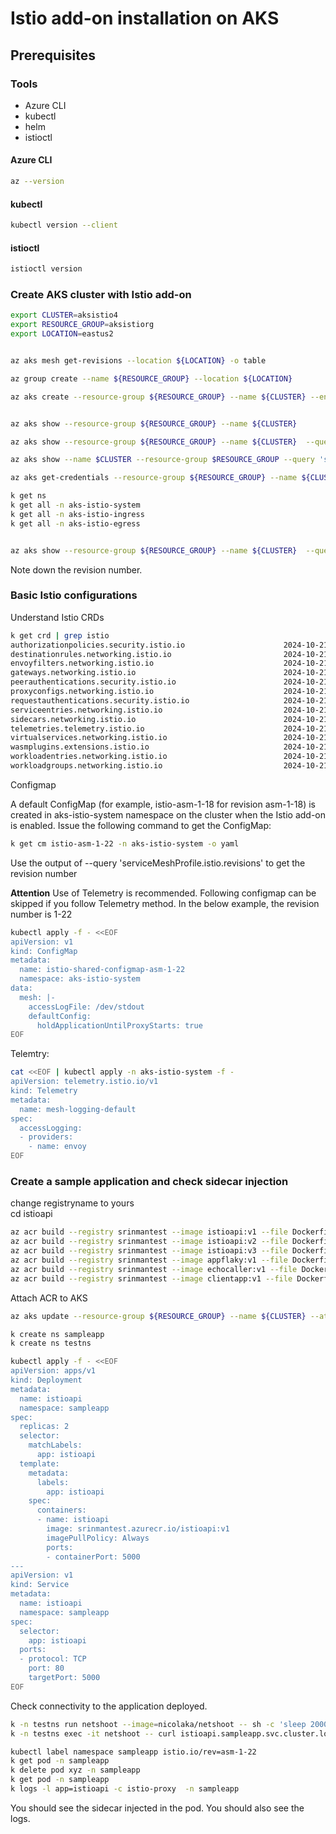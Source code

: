 
# Istio add-on installation on AKS

## Prerequisites

### Tools

- Azure CLI
- kubectl
- helm
- istioctl

#### Azure CLI

```bash
az --version
```

#### kubectl

```bash
kubectl version --client
```

#### istioctl

```bash
istioctl version
```




### Create AKS cluster with Istio add-on

```bash
export CLUSTER=aksistio4
export RESOURCE_GROUP=aksistiorg
export LOCATION=eastus2
```



```bash

az aks mesh get-revisions --location ${LOCATION} -o table  

az group create --name ${RESOURCE_GROUP} --location ${LOCATION}

az aks create --resource-group ${RESOURCE_GROUP} --name ${CLUSTER} --enable-asm --generate-ssh-keys


az aks show --resource-group ${RESOURCE_GROUP} --name ${CLUSTER} 

az aks show --resource-group ${RESOURCE_GROUP} --name ${CLUSTER}  --query 'serviceMeshProfile.mode'

az aks show --name $CLUSTER --resource-group $RESOURCE_GROUP --query 'serviceMeshProfile'

az aks get-credentials --resource-group ${RESOURCE_GROUP} --name ${CLUSTER}

k get ns 
k get all -n aks-istio-system
k get all -n aks-istio-ingress
k get all -n aks-istio-egress


az aks show --resource-group ${RESOURCE_GROUP} --name ${CLUSTER}  --query 'serviceMeshProfile.istio.revisions'
```

Note down the revision number.  


### Basic Istio configurations 

Understand Istio CRDs 

```bash
k get crd | grep istio  
authorizationpolicies.security.istio.io                      2024-10-21T20:57:52Z
destinationrules.networking.istio.io                         2024-10-21T20:57:52Z
envoyfilters.networking.istio.io                             2024-10-21T20:57:52Z
gateways.networking.istio.io                                 2024-10-21T20:57:52Z
peerauthentications.security.istio.io                        2024-10-21T20:57:52Z
proxyconfigs.networking.istio.io                             2024-10-21T20:57:52Z
requestauthentications.security.istio.io                     2024-10-21T20:57:52Z
serviceentries.networking.istio.io                           2024-10-21T20:57:52Z
sidecars.networking.istio.io                                 2024-10-21T20:57:52Z
telemetries.telemetry.istio.io                               2024-10-21T20:57:52Z
virtualservices.networking.istio.io                          2024-10-21T20:57:52Z
wasmplugins.extensions.istio.io                              2024-10-21T20:57:52Z
workloadentries.networking.istio.io                          2024-10-21T20:57:52Z
workloadgroups.networking.istio.io                           2024-10-21T20:57:52Z 
```

Configmap

A default ConfigMap (for example, istio-asm-1-18 for revision asm-1-18) is created in aks-istio-system namespace on the cluster when the Istio add-on is enabled. 
Issue the following command to get the ConfigMap:

```bash
k get cm istio-asm-1-22 -n aks-istio-system -o yaml
```

Use the output of --query 'serviceMeshProfile.istio.revisions' to get the revision number


**Attention**  Use of Telemetry is recommended.   Following configmap can be skipped if you follow Telemetry method. 
In the below example, the revision number is 1-22
```bash
kubectl apply -f - <<EOF
apiVersion: v1
kind: ConfigMap
metadata:
  name: istio-shared-configmap-asm-1-22
  namespace: aks-istio-system
data:
  mesh: |-
    accessLogFile: /dev/stdout
    defaultConfig:
      holdApplicationUntilProxyStarts: true
EOF
```


Telemtry:   

```bash
cat <<EOF | kubectl apply -n aks-istio-system -f -
apiVersion: telemetry.istio.io/v1
kind: Telemetry
metadata:
  name: mesh-logging-default
spec:
  accessLogging:
  - providers:
    - name: envoy
EOF
```



###  Create a sample application and check sidecar injection

change registryname to yours  
cd istioapi
```bash
az acr build --registry srinmantest --image istioapi:v1 --file Dockerfilev1 .
az acr build --registry srinmantest --image istioapi:v2 --file Dockerfilev2 .
az acr build --registry srinmantest --image istioapi:v3 --file Dockerfilev3 .
az acr build --registry srinmantest --image appflaky:v1 --file Dockerfileflaky .
az acr build --registry srinmantest --image echocaller:v1 --file Dockerfileechocaller .
az acr build --registry srinmantest --image clientapp:v1 --file Dockerfileclientapp .
```

Attach ACR to AKS  
    
```bash
az aks update --resource-group ${RESOURCE_GROUP} --name ${CLUSTER} --attach-acr "/subscriptions/.../Microsoft.ContainerRegistry/registries/srinmantest"
```   

```bash
k create ns sampleapp
k create ns testns
```


```bash
kubectl apply -f - <<EOF
apiVersion: apps/v1
kind: Deployment
metadata:
  name: istioapi
  namespace: sampleapp
spec:
  replicas: 2
  selector:
    matchLabels:
      app: istioapi
  template:
    metadata:
      labels:
        app: istioapi
    spec:
      containers:
      - name: istioapi
        image: srinmantest.azurecr.io/istioapi:v1
        imagePullPolicy: Always
        ports:
        - containerPort: 5000
---
apiVersion: v1
kind: Service
metadata:
  name: istioapi
  namespace: sampleapp
spec:
  selector:
    app: istioapi
  ports:
  - protocol: TCP
    port: 80
    targetPort: 5000
EOF
```

Check connectivity to the application deployed.  
```bash
k -n testns run netshoot --image=nicolaka/netshoot -- sh -c 'sleep 2000'
k -n testns exec -it netshoot -- curl istioapi.sampleapp.svc.cluster.local
```

```bash
kubectl label namespace sampleapp istio.io/rev=asm-1-22
k get pod -n sampleapp
k delete pod xyz -n sampleapp
k get pod -n sampleapp
k logs -l app=istioapi -c istio-proxy  -n sampleapp
```

You should see the sidecar injected in the pod.  You should also see the logs. 


